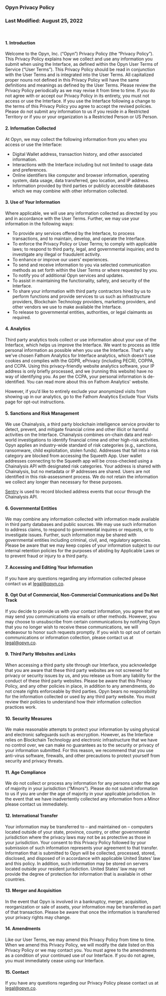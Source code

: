 ### Opyn Privacy Policy

### Last Modified: August 25, 2022

&nbsp;
&nbsp;
&nbsp;

#### 1. Introduction

Welcome to the Opyn, Inc. (“Opyn”) Privacy Policy (the “Privacy Policy”). This Privacy Policy explains how we collect and use any information you submit when using the Interface, as defined within the Opyn User Terms of Service (“User Terms”). This Privacy Policy should be read in conjunction with the User Terms and is integrated into the User Terms. All capitalized proper nouns not defined in this Privacy Policy will have the same definitions and meanings as defined by the User Terms. Please review the Privacy Policy periodically as we may revise it from time to time. If you do not agree with or accept our Privacy Policy in its entirety, you must not access or use the Interface. If you use the Interface following a change to the terms of this Privacy Policy you agree to accept the revised policies. Please do not submit any information to us if you reside in a Restricted Territory or if you or your organization is a Restricted Person or US Person.

#### 2. Information Collected

At Opyn, we may collect the following information from you when you access or use the Interface:

- Digital Wallet address, transaction history, and other associated information.
- Interactions with the Interface including but not limited to usage data and preferences.
- Online identifiers like computer and browser information, operating system, data usage, data transferred, geo location, and IP address.
- Information provided by third parties or publicly accessible databases which we may combine with other information collected.

#### 3. Use of Your Information

Where applicable, we will use any information collected as directed by you and in accordance with the User Terms. Further, we may use your information in the following ways:

- To provide any services offered by the Interface, to process transactions, and to maintain, develop, and operate the Interface.
- To enforce the Privacy Policy or User Terms; to comply with applicable laws; to respond to third party, legal, and governmental inquiries; and to investigate any illegal or fraudulent activity.
- To enhance or improve our users’ experiences.
- To send and receive information to you via selected communication methods as set forth within the User Terms or where requested by you.
- To notify you of additional Opyn services and updates.
- To assist in maintaining the functionality, safety, and security of the Interface.
- To share your information with third party contractors hired by us to perform functions and provide services to us such as infrastructure providers, Blockchain Technology providers, marketing providers, and other vendors we use to make available the Interface.
- To release to governmental entities, authorities, or legal claimants as required.

#### 4. Analytics

Third party analytics tools collect or use information about your use of the Interface, which helps us improve the Interface. We want to process as little personal information as possible when you use the Interface. That's why we've chosen Fathom Analytics for Interface analytics, which doesn't use cookies and complies with the GDPR, ePrivacy (including PECR), COPPA, and CCPA. Using this privacy-friendly website analytics software, your IP address is only briefly processed, and we (running this website) have no way of identifying you. As per the CCPA, your personal information is de-identified. You can read more about this on Fathom Analytics' website.

However, if you’d like to entirely exclude your anonymized visits from showing up in our analytics, go to the Fathom Analytics Exclude Your Visits page for opt-out instructions.

#### 5. Sanctions and Risk Management

We use Chainalysis, a third party blockchain intelligence service provider to detect, prevent, and mitigate financial crime and other illicit or harmful activities on the Interface. Chainalysis combines on-chain data and real-world investigations to identify financial crime and other high-risk activities. Opyn applies an industry-wide standard of risk categories (e.g., sanctions, ransomware, child exploitation, stolen funds). Addresses that fall into a risk category are blocked from accessing the Squeeth App. User wallet addresses connecting to the Squeeth app will be cross-checked using a Chainalysis API with designated risk categories. Your address is shared with Chainalysis, but no metadata or IP addresses are shared. Users are not identified in this risk-assessment process.  We do not retain the information we collect any longer than necessary for these purposes.

[Sentry](https://docs.sentry.io/platforms/javascript/guides/nextjs/enriching-events/context/) is used to record blocked address events that occur through the Chainalysis API.


#### 6. Governmental Entities

We may combine any information collected with information made available in third party databases and public sources. We may use such information to address claims, to respond to governmental inquires or requests, or to investigate issues. Further, such information may be shared with governmental entities including criminal, civil, and, regulatory agencies. Please be aware that we may keep copies of your information subject to our internal retention policies for the purposes of abiding by Applicable Laws or to prevent fraud or injury to a third party.

#### 7. Accessing and Editing Your Information

If you have any questions regarding any information collected please contact us at legal@opyn.co.

#### 8. Opt Out of Commercial, Non-Commercial Communications and Do Not Track

If you decide to provide us with your contact information, you agree that we may send you communications via emails or other methods. However, you may choose to unsubscribe from certain communications by notifying Opyn that you no longer wish to receive these communications, we will endeavour to honor such requests promptly. If you wish to opt out of certain communications or information collection, please contact us at legal@opyn.co.

#### 9. Third Party Websites and Links

When accessing a third party site through our Interface, you acknowledge that you are aware that these third party websites are not screened for privacy or security issues by us, and you release us from any liability for the conduct of these third party websites. Please be aware that this Privacy Policy, and any other policies in place, in addition to any amendments, do not create rights enforceable by third parties. Opyn bears no responsibility for the information collected or used by any third party website. You must review their policies to understand how their information collection practices work.

#### 10. Security Measures

We make reasonable attempts to protect your information by using physical and electronic safeguards such as encryption. However, as the Interface relies on Blockchain Technology and electronic infrastructure that we have no control over, we can make no guarantees as to the security or privacy of your information submitted. For this reason, we recommend that you use anti-virus software, firewalls, and other precautions to protect yourself from security and privacy threats.

#### 11. Age Compliance

We do not collect or process any information for any persons under the age of majority in your jurisdiction (“Minors”). Please do not submit information to us if you are under the age of majority in your applicable jurisdiction. In the event that we have inadvertently collected any information from a Minor please contact us immediately.

#### 12. International Transfer

Your information may be transferred to – and maintained on – computers located outside of your state, province, country, or other governmental jurisdiction where the privacy laws may not be as protective as those in your jurisdiction. Your consent to this Privacy Policy followed by your submission of such information represents your agreement to that transfer. Information that is submitted to Opyn will be collected, processed, stored, disclosed, and disposed of in accordance with applicable United States’ law and this policy. In addition, such information may be stored on servers located outside your resident jurisdiction. United States’ law may not provide the degree of protection for information that is available in other countries.

#### 13. Merger and Acquisition

In the event that Opyn is involved in a bankruptcy, merger, acquisition, reorganization or sale of assets, your information may be transferred as part of that transaction. Please be aware that once the information is transferred your privacy rights may change.

#### 14. Amendments

Like our User Terms, we may amend this Privacy Policy from time to time. When we amend this Privacy Policy, we will modify the date listed on this Privacy Policy or we may contact you. You must agree to the amendments as a condition of your continued use of our Interface. If you do not agree, you must immediately cease using our Interface.

#### 15. Contact

If you have any questions regarding our Privacy Policy please contact us at legal@opyn.co.
